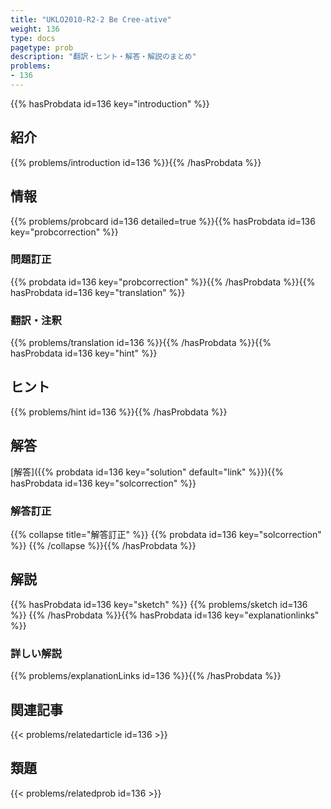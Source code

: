 ```yaml
---
title: "UKLO2010-R2-2 Be Cree-ative"
weight: 136
type: docs
pagetype: prob
description: "翻訳・ヒント・解答・解説のまとめ"
problems: 
- 136
---
```


{{% hasProbdata id=136 key="introduction" %}}

## 紹介

{{% problems/introduction id=136 %}}{{% /hasProbdata %}}

## 情報

{{% problems/probcard id=136 detailed=true %}}{{% hasProbdata id=136 key="probcorrection" %}}

### 問題訂正

{{% probdata id=136 key="probcorrection" %}}{{% /hasProbdata %}}{{% hasProbdata id=136 key="translation" %}}

### 翻訳・注釈

{{% problems/translation id=136 %}}{{% /hasProbdata %}}{{% hasProbdata id=136 key="hint" %}}

## ヒント

{{% problems/hint id=136 %}}{{% /hasProbdata %}}

## 解答

[解答]({{% probdata id=136 key="solution" default="link" %}}){{% hasProbdata id=136 key="solcorrection" %}}

### 解答訂正

{{% collapse title="解答訂正" %}}
{{% probdata id=136 key="solcorrection" %}}
{{% /collapse %}}{{% /hasProbdata %}}

## 解説

{{% hasProbdata id=136 key="sketch" %}}
{{% problems/sketch id=136 %}}
{{% /hasProbdata %}}{{% hasProbdata id=136 key="explanationlinks" %}}

### 詳しい解説

{{% problems/explanationLinks id=136 %}}{{% /hasProbdata %}}

## 関連記事

{{< problems/relatedarticle id=136 >}}

## 類題

{{< problems/relatedprob id=136 >}}
